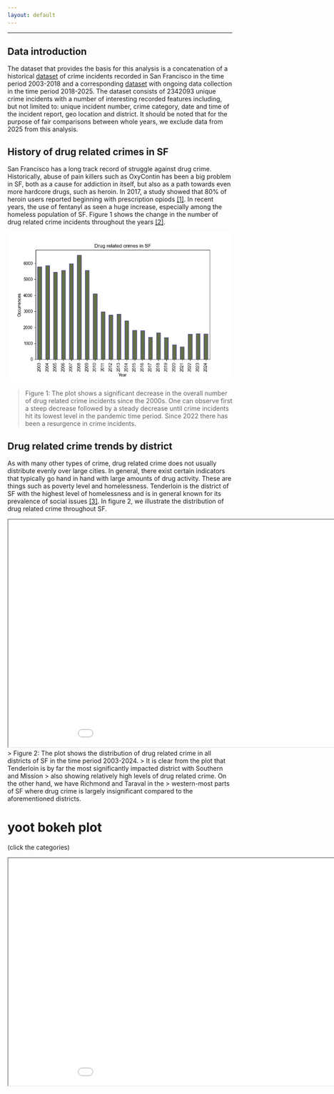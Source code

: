 ```yaml
---
layout: default
---
```


* * *

## Data introduction
The dataset that provides the basis for this analysis is a concatenation of a historical [dataset](https://data.sfgov.org/Public-Safety/Police-Department-Incident-Reports-Historical-2003/tmnf-yvry/about_data) of crime incidents recorded in San Francisco in the time period 2003-2018
and a corresponding [dataset](https://data.sfgov.org/Public-Safety/Police-Department-Incident-Reports-2018-to-Present/wg3w-h783/about_data)
with ongoing data collection in the time period 2018-2025. The dataset consists of 2342093
unique crime incidents with a number of interesting recorded features including, but not
limited to: unique incident number, crime category, date and time of the incident report,
geo location and district. It should be noted that for the purpose of fair comparisons
between whole years, we exclude data from 2025 from this analysis.

## History of drug related crimes in SF

San Francisco has a long track record of struggle against drug crime. Historically, 
abuse of pain killers such as OxyContin has been a big problem in SF, both as a cause 
for addiction in itself, but also as a path towards even more hardcore drugs, such as 
heroin. In 2017, a study showed that 80% of heroin users reported beginning with 
prescription opiods [[1]](https://www.sfpublicpress.org/san-franciscos-fatal-overdose-crisis-was-decades-in-the-making/).
In recent years, the use of fentanyl as seen a huge increase, especially among the homeless 
population of SF. Figure 1 shows the change in the number of drug related crime incidents 
throughout the years [[2]](https://www.ucsf.edu/news/2024/05/427651/smoking-fentanyl-rising-sf-deadly-new-risk-overdose#:~:text=San%20Francisco%20reached%20an%20all,cocaine%2C%20are%20on%20the%20rise.).


![Fig1](assets/images/Drug_crimes_by_year.png)
> Figure 1: The plot shows a significant decrease in the overall number of drug related crime incidents
> since the 2000s. One can observe first a steep decrease followed by a steady decrease until crime incidents
> hit its lowest level in the pandemic time period. Since 2022 there has been a resurgence in crime incidents.


## Drug related crime trends by district

As with many other types of crime, drug related crime does not usually distribute evenly over large cities.
In general, there exist certain indicators that typically go hand in hand with large amounts of drug activity.
These are things such as poverty level and homelessness. Tenderloin is the district of SF with the highest 
level of homelessness and is in general known for its prevalence of social issues [[3]](https://en.wikipedia.org/wiki/Tenderloin,_San_Francisco).
In figure 2, we illustrate the distribution of drug related crime throughout SF.


<html>
<head>
</head>
<body>
    <iframe src="plotly_plot.html" width="1000" height="510"></iframe>
    </body>
</html>
> Figure 2: The plot shows the distribution of drug related crime in all districts of SF in the time period 2003-2024.
> It is clear from the plot that Tenderloin is by far the most significantly impacted district with Southern and Mission
> also showing relatively high levels of drug related crime. On the other hand, we have Richmond and Taraval in the
> western-most parts of SF where drug crime is largely insignificant compared to the aforementioned districts.


<html>
<head>
</head>
<body>
    <h1>yoot bokeh plot</h1>
        <p>(click the categories)</p>
    <iframe src="bk_plot.html" width="1000" height="510"></iframe>
    </body>
</html>
